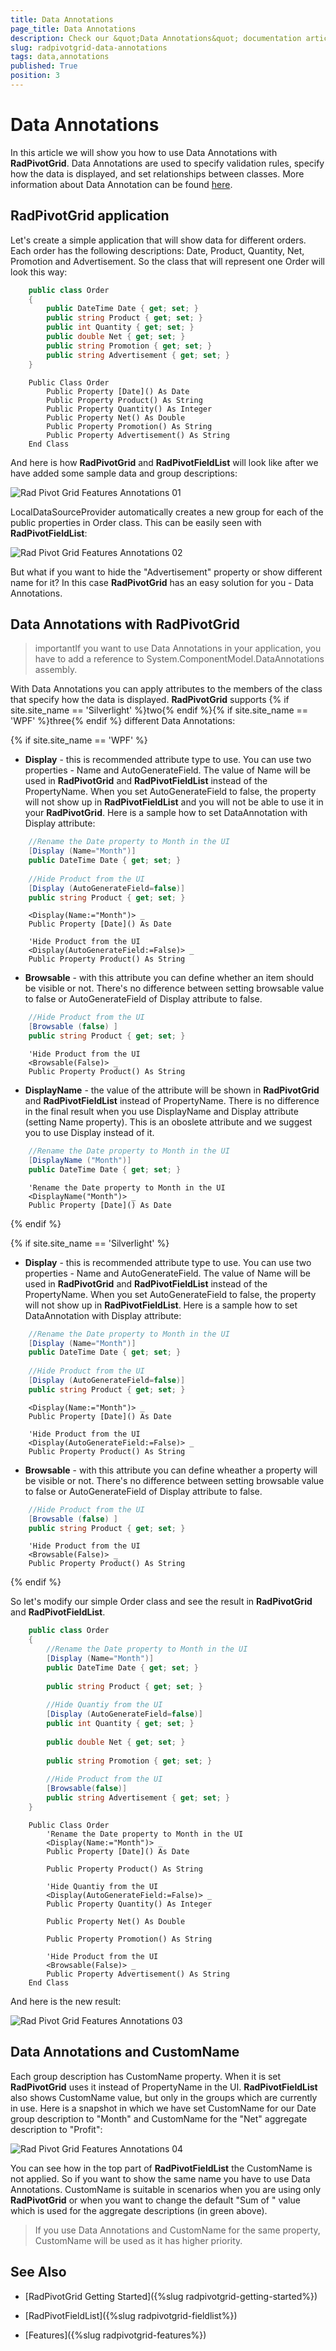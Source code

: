 ```yaml
---
title: Data Annotations
page_title: Data Annotations
description: Check our &quot;Data Annotations&quot; documentation article for the RadPivotGrid {{ site.framework_name }} control.
slug: radpivotgrid-data-annotations
tags: data,annotations
published: True
position: 3
---
```


# Data Annotations

In this article we will show you how to use Data Annotations with __RadPivotGrid__. Data Annotations are used to specify validation rules, specify how the data is displayed, and set relationships between classes. More information about Data Annotation can be found [here](http://msdn.microsoft.com/en-us/library/dd901590(v=vs.95).aspx).      

## RadPivotGrid application

Let's create a simple application that will show data for different orders. Each order has the following descriptions: Date, Product, Quantity, Net, Promotion and Advertisement. So the class that will represent one Order will look this way:        



```C#
	public class Order
	{
	    public DateTime Date { get; set; }
	    public string Product { get; set; }
	    public int Quantity { get; set; }
	    public double Net { get; set; }
	    public string Promotion { get; set; }
	    public string Advertisement { get; set; }
	}
```



```VB.NET
	Public Class Order
		Public Property [Date]() As Date
		Public Property Product() As String
		Public Property Quantity() As Integer
		Public Property Net() As Double
		Public Property Promotion() As String
		Public Property Advertisement() As String
	End Class
```

And here is how __RadPivotGrid__ and __RadPivotFieldList__ will look like after we have added some sample data and group descriptions:

![Rad Pivot Grid Features Annotations 01](images/RadPivotGrid_Features_Annotations_01.png)

LocalDataSourceProvider automatically creates a new group for each of the public properties in Order class. This can be easily seen with __RadPivotFieldList__:

![Rad Pivot Grid Features Annotations 02](images/RadPivotGrid_Features_Annotations_02.png)

But what if you want to hide the "Advertisement" property or show different name for it? In this case __RadPivotGrid__ has an easy solution for you - Data Annotations.

## Data Annotations with RadPivotGrid

>importantIf you want to use Data Annotations in your application, you have to add a reference to System.ComponentModel.DataAnnotations assembly.          

With Data Annotations you can apply attributes to the members of the class that specify how the data is displayed. __RadPivotGrid__ supports {% if site.site_name == 'Silverlight' %}two{% endif %}{% if site.site_name == 'WPF' %}three{% endif %} different Data Annotations:

{% if site.site_name == 'WPF' %}
* __Display__ - this is recommended attribute type to use. You can use two properties - Name and AutoGenerateField. The value of Name will be used in __RadPivotGrid__ and __RadPivotFieldList__ instead of the PropertyName. When you set AutoGenerateField to false, the property will not show up in __RadPivotFieldList__ and you will not be able to use it in your __RadPivotGrid__. Here is a sample how to set DataAnnotation with Display attribute:              



```C#
	//Rename the Date property to Month in the UI
	[Display (Name="Month")]
	public DateTime Date { get; set; }
	
	//Hide Product from the UI
	[Display (AutoGenerateField=false)]
	public string Product { get; set; }
```



```VB.NET
	<Display(Name:="Month")> _
	Public Property [Date]() As Date
	
	'Hide Product from the UI
	<Display(AutoGenerateField:=False)> _
	Public Property Product() As String
```

* __Browsable__ - with this attribute you can define whether an item should be visible or not. There's no difference between setting browsable value to false or AutoGenerateField of Display attribute to false.             



```C#
	//Hide Product from the UI
	[Browsable (false) ]
	public string Product { get; set; }
```



```VB.NET
	'Hide Product from the UI
	<Browsable(False)> _
	Public Property Product() As String
```

* __DisplayName__ - the value of the attribute will be shown in __RadPivotGrid__ and __RadPivotFieldList__ instead of PropertyName. There is no difference in the final result when you use DisplayName and Display attribute (setting Name property). This is an oboslete attribute and we suggest you to use Display instead of it.



```C#
	//Rename the Date property to Month in the UI
	[DisplayName ("Month")]
	public DateTime Date { get; set; }
```



```VB.NET
	'Rename the Date property to Month in the UI
	<DisplayName("Month")> _
	Public Property [Date]() As Date
```
{% endif %}

{% if site.site_name == 'Silverlight' %}
* __Display__ - this is recommended attribute type to use. You can use two properties - Name and AutoGenerateField. The value of Name will be used in __RadPivotGrid__ and __RadPivotFieldList__ instead of the PropertyName. When you set AutoGenerateField to false, the property will not show up in __RadPivotFieldList__. Here is a sample how to set DataAnnotation with Display attribute:              



```C#
	//Rename the Date property to Month in the UI
	[Display (Name="Month")]
	public DateTime Date { get; set; }
	
	//Hide Product from the UI
	[Display (AutoGenerateField=false)]
	public string Product { get; set; }
```



```VB.NET
	<Display(Name:="Month")> _
	Public Property [Date]() As Date
	
	'Hide Product from the UI
	<Display(AutoGenerateField:=False)> _
	Public Property Product() As String
```

* __Browsable__ - with this attribute you can define wheather a property will be visible or not. There's no difference between setting browsable value to false or AutoGenerateField of Display attribute to false.             



```C#
	//Hide Product from the UI
	[Browsable (false) ]
	public string Product { get; set; }
```



```VB.NET
	'Hide Product from the UI
	<Browsable(False)> _
	Public Property Product() As String
```
{% endif %}

So let's modify our simple Order class and see the result in __RadPivotGrid__ and __RadPivotFieldList__.        



```C#
	public class Order
	{
	    //Rename the Date property to Month in the UI
	    [Display (Name="Month")]
	    public DateTime Date { get; set; }
	
	    public string Product { get; set; }
	
	    //Hide Quantiy from the UI
	    [Display (AutoGenerateField=false)]
	    public int Quantity { get; set; }
	
	    public double Net { get; set; }
	
	    public string Promotion { get; set; }
	
	    //Hide Product from the UI
	    [Browsable(false)]
	    public string Advertisement { get; set; }
	}
```



```VB.NET
	Public Class Order
		'Rename the Date property to Month in the UI
		<Display(Name:="Month")> _
		Public Property [Date]() As Date
	
		Public Property Product() As String
	
		'Hide Quantiy from the UI
		<Display(AutoGenerateField:=False)> _
		Public Property Quantity() As Integer
	
		Public Property Net() As Double
	
		Public Property Promotion() As String
	
		'Hide Product from the UI
		<Browsable(False)> _
		Public Property Advertisement() As String
	End Class
```

And here is the new result:

![Rad Pivot Grid Features Annotations 03](images/RadPivotGrid_Features_Annotations_03.png)

## Data Annotations and CustomName

Each group description has CustomName property. When it is set __RadPivotGrid__ uses it instead of PropertyName in the UI. __RadPivotFieldList__ also shows CustomName value, but only in the groups which are currently in use. Here is a snapshot in which we have set CustomName for our Date group description to "Month" and CustomName for the "Net" aggregate description to "Profit": 

![Rad Pivot Grid Features Annotations 04](images/RadPivotGrid_Features_Annotations_04.png)

You can see how in the top part of __RadPivotFieldList__ the CustomName is not applied. So if you want to show the same name you have to use Data Annotations. CustomName is suitable in scenarios when you are using only __RadPivotGrid__ or when you want to change the default "Sum of " value which is used for the aggregate descriptions (in green above).        

>If you use Data Annotations and CustomName for the same property, CustomName will be used as it has higher priority.          

## See Also

 * [RadPivotGrid Getting Started]({%slug radpivotgrid-getting-started%})

 * [RadPivotFieldList]({%slug radpivotgrid-fieldlist%})

 * [Features]({%slug radpivotgrid-features%})
